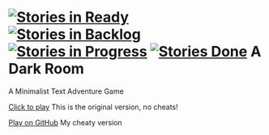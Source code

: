 [![Stories in Ready](https://badge.waffle.io/dittoslash/adarkroom.png?label=ready&title=Ready)](https://waffle.io/dittoslash/adarkroom) [![Stories in Backlog](https://badge.waffle.io/dittoslash/adarkroom.png?label=backlogy&title=Backlog)](https://waffle.io/dittoslash/adarkroom) [![Stories in Progress](https://badge.waffle.io/dittoslash/adarkroom.png?label=in+progress&title=In+Progress)](https://waffle.io/dittoslash/adarkroom) [![Stories Done](https://badge.waffle.io/dittoslash/adarkroom.png?label=done&title=Done)](https://waffle.io/dittoslash/adarkroom) 
A Dark Room
===========

A Minimalist Text Adventure Game

[Click to play](http://adarkroom.doublespeakgames.com/) This is the original version, no cheats!  

[Play on GitHub](http://dittoslash.github.io/adarkroom) My cheaty version


